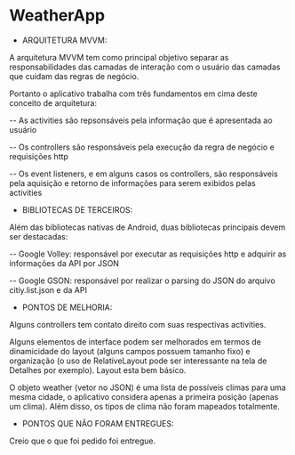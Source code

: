 # WeatherApp

* ARQUITETURA MVVM:

A arquitetura MVVM tem como principal objetivo separar as responsabilidades das 
camadas de interação com o usuário das camadas que cuidam das regras de negócio.

Portanto o aplicativo trabalha com três fundamentos em cima deste conceito de arquitetura:

-- As activities são repsonsáveis pela informação que é apresentada ao usuário

-- Os controllers são responsáveis pela execução da regra de negócio e requisições http

-- Os event listeners, e em alguns casos os controllers, são responsáveis pela aquisição 
e retorno de informações para serem exibidos pelas activities

* BIBLIOTECAS DE TERCEIROS:

Além das bibliotecas nativas de Android, duas bibliotecas principais devem ser destacadas:

-- Google Volley: responsável por executar as requisições http e adquirir as informações da API por JSON

-- Google GSON: responsável por realizar o parsing do JSON do arquivo citiy.list.json e da API

* PONTOS DE MELHORIA:

Alguns controllers tem contato direito com suas respectivas activities.

Alguns elementos de interface podem ser melhorados em termos de dinamicidade do layout (alguns campos possuem tamanho fixo) e organização (o uso de RelativeLayout pode ser interessante na tela de Detalhes por exemplo). Layout esta bem básico. 

O objeto weather (vetor no JSON) é uma lista de possíveis climas para uma mesma cidade, o aplicativo considera apenas a primeira posição (apenas um clima). Além disso, os tipos de clima não foram mapeados totalmente.

* PONTOS QUE NÃO FORAM ENTREGUES:

Creio que o que foi pedido foi entregue.

